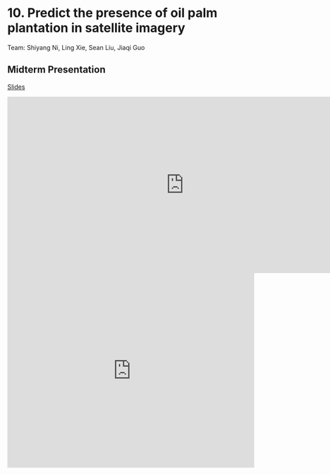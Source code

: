 # 10. Predict the presence of oil palm plantation in satellite imagery

Team: Shiyang Ni, Ling Xie, Sean Liu, Jiaqi Guo

## Midterm Presentation

[Slides](../midterm/10.pptx)

<center><iframe src="http://docs.google.com/gview?url=http://courses.d2l.ai/berkeley-stat-157/projects/midterm/10.pptx&embedded=true"
    style="width:800px; height:400px;" frameborder="0"></iframe></center>

<center><iframe width="560" height="441" src="https://www.youtube.com/embed/zD9ThL-TEtg" frameborder="0" allowfullscreen></iframe></center>
